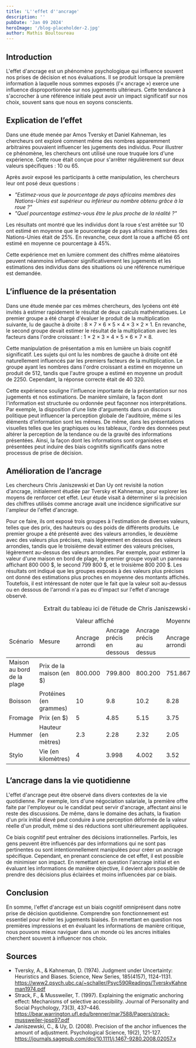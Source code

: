 ```yaml
---
title: 'L''effet d''ancrage'
description: ''
pubDate: 'Jan 09 2024'
heroImage: '/blog-placeholder-2.jpg'
author: Mathis Boultoureau
---
```


## Introduction

L'effet d'ancrage est un phénomène psychologique qui influence souvent nos prises de décision et nos évaluations. Il se produit lorsque la première information à laquelle nous sommes exposés (l'« ancrage ») exerce une influence disproportionnée sur nos jugements ultérieurs. Cette tendance à s'accrocher à une référence initiale peut avoir un impact significatif sur nos choix, souvent sans que nous en soyons conscients.

## Explication de l’effet

Dans une étude menée par Amos Tversky et Daniel Kahneman, les chercheurs ont exploré comment même des nombres apparemment arbitraires pouvaient influencer les jugements des individus. Pour illustrer ce phénomène, les chercheurs ont utilisé une roue truquée lors d'une expérience. Cette roue était conçue pour s'arrêter régulièrement sur deux valeurs spécifiques : 10 ou 65.

Après avoir exposé les participants à cette manipulation, les chercheurs leur ont posé deux questions :

- *"Estimez-vous que le pourcentage de pays africains membres des Nations-Unies est supérieur ou inférieur au nombre obtenu grâce à la roue ?"*
- *"Quel pourcentage estimez-vous être le plus proche de la réalité ?"*

Les résultats ont montré que les individus dont la roue s'est arrêtée sur 10 ont estimé en moyenne que le pourcentage de pays africains membres des Nations-Unies était de 25%. En revanche, ceux dont la roue a affiché 65 ont estimé en moyenne ce pourcentage à 45%.

Cette expérience met en lumière comment des chiffres même aléatoires peuvent néanmoins influencer significativement les jugements et les estimations des individus dans des situations où une référence numérique est demandée.

## L’influence de la présentation

Dans une étude menée par ces mêmes chercheurs, des lycéens ont été invités à estimer rapidement le résultat de deux calculs mathématiques. Le premier groupe a été chargé d'évaluer le produit de la multiplication suivante, lu de gauche à droite : 8 × 7 × 6 × 5 × 4 × 3 × 2 × 1. En revanche, le second groupe devait estimer le résultat de la multiplication avec les facteurs dans l'ordre croissant : 1 × 2 × 3 × 4 × 5 × 6 × 7 × 8.

Cette manipulation de présentation a mis en lumière un biais cognitif significatif. Les sujets qui ont lu les nombres de gauche à droite ont été naturellement influencés par les premiers facteurs de la multiplication. Le groupe ayant les nombres dans l'ordre croissant a estimé en moyenne un produit de 512, tandis que l'autre groupe a estimé en moyenne un produit de 2250. Cependant, la réponse correcte était de 40 320.

Cette expérience souligne l'influence importante de la présentation sur nos jugements et nos estimations. De manière similaire, la façon dont l'information est structurée ou ordonnée peut façonner nos interprétations. Par exemple, la disposition d'une liste d'arguments dans un discours politique peut influencer la perception globale de l'auditoire, même si les éléments d'information sont les mêmes. De même, dans les présentations visuelles telles que les graphiques ou les tableaux, l'ordre des données peut altérer la perception de la tendance ou de la gravité des informations présentées. Ainsi, la façon dont les informations sont organisées et présentées peut induire des biais cognitifs significatifs dans notre processus de prise de décision.


## Amélioration de l’ancrage

Les chercheurs Chris Janiszewski et Dan Uy ont revisité la notion d'ancrage, initialement étudiée par Tversky et Kahneman, pour explorer les moyens de renforcer cet effet. Leur étude visait à déterminer si la précision des chiffres utilisés comme ancrage avait une incidence significative sur l'ampleur de l'effet d'ancrage.

Pour ce faire, ils ont exposé trois groupes à l'estimation de diverses valeurs, telles que des prix, des hauteurs ou des poids de différents produits. Le premier groupe a été présenté avec des valeurs arrondies, le deuxième avec des valeurs plus précises, mais légèrement en dessous des valeurs arrondies, tandis que le troisième devait estimer des valeurs précises, légèrement au-dessus des valeurs arrondies. Par exemple, pour estimer la valeur d'une maison en bord de plage, le premier groupe voyait un panneau affichant 800 000 $, le second 799 800 $, et le troisième 800 200 $. Les résultats ont indiqué que les groupes exposés à des valeurs plus précises ont donné des estimations plus proches en moyenne des montants affichés. Toutefois, il est intéressant de noter que le fait que la valeur soit au-dessus ou en dessous de l'arrondi n'a pas eu d'impact sur l'effet d'ancrage observé.

<table style="margin-bottom: 2em;">
    <caption>Extrait du tableau ici de l’étude de Chris Janiszewski et Dan Uy</caption>
    <thead>
        <tr>
            <td colspan="2"></td>
            <td colspan="3">Valeur affiché</td>
            <td colspan="3">Moyenne des participants</td>
        </tr>
        <tr>
            <td>Scénario</td>
            <td>Mesure</td>
            <td>Ancrage arrondi</td>
            <td>Ancrage précis en dessous</td>
            <td>Ancrage précis au dessus</td>
            <td>Ancrage arrondi</td>
            <td>Ancrage précis en dessous</td>
            <td>Ancrage précis au dessus</td>
        </tr>
    </thead>
    <tbody>
        <tr>
            <td>Maison au bord de la plage</td>
            <td>Prix de la maison (en $)</td>
            <td>800.000</td>
            <td>799.800</td>
            <td>800.200</td>
            <td>751.867</td>
            <td>784.671</td>
            <td>778.264</td>
        </tr>
        <tr>
            <td>Boisson</td>
            <td>Protéines (en grammes)</td>
            <td>10</td>
            <td>9.8</td>
            <td>10.2</td>
            <td>8.28</td>
            <td>9.28</td>
            <td>9.41</td>
        </tr>
        <tr>
            <td>Fromage</td>
            <td>Prix (en $)</td>
            <td>5</td>
            <td>4.85</td>
            <td>5.15</td>
            <td>3.75</td>
            <td>4.17</td>
            <td>4.41</td>
        </tr>
        <tr>
            <td>Hummer</td>
            <td>Hauteur (en mètres)</td>
            <td>2.3</td>
            <td>2.28</td>
            <td>2.32</td>
            <td>2.05</td>
            <td>2.15</td>
            <td>2.20</td>
        </tr>
        <tr>
            <td>Stylo</td>
            <td>Vie (en kilomètres)</td>
            <td>4</td>
            <td>3.998</td>
            <td>4.002</td>
            <td>3.52</td>
            <td>3.81</td>
            <td>3.85</td>
        </tr>
    </tbody>
</table>

## L’ancrage dans la vie quotidienne

L'effet d'ancrage peut être observé dans divers contextes de la vie quotidienne. Par exemple, lors d'une négociation salariale, la première offre faite par l'employeur ou le candidat peut servir d'ancrage, affectant ainsi le reste des discussions. De même, dans le domaine des achats, la fixation d'un prix initial élevé peut conduire à une perception déformée de la valeur réelle d'un produit, même si des réductions sont ultérieurement appliquées.

Ce biais cognitif peut entraîner des décisions irrationnelles. Parfois, les gens peuvent être influencés par des informations qui ne sont pas pertinentes ou sont intentionnellement manipulées pour créer un ancrage spécifique. Cependant, en prenant conscience de cet effet, il est possible de minimiser son impact. En remettant en question l'ancrage initial et en évaluant les informations de manière objective, il devient alors possible de prendre des décisions plus éclairées et moins influencées par ce biais.

## Conclusion

En somme, l'effet d'ancrage est un biais cognitif omniprésent dans notre prise de décision quotidienne. Comprendre son fonctionnement est essentiel pour éviter les jugements biaisés. En remettant en question nos premières impressions et en évaluant les informations de manière critique, nous pouvons mieux naviguer dans un monde où les ancres initiales cherchent souvent à influencer nos choix.

## Sources
- Tversky, A., & Kahneman, D. (1974). Judgment under Uncertainty: Heuristics and Biases. Science, New Series, 185(4157), 1124-1131. https://www2.psych.ubc.ca/~schaller/Psyc590Readings/TverskyKahneman1974.pdf 
- Strack, F., & Mussweiler, T. (1997). Explaining the enigmatic anchoring effect: Mechanisms of selective accessibility. Journal of Personality and Social Psychology, 73(3), 437–446. https://bear.warrington.ufl.edu/brenner/mar7588/Papers/strack-mussweiler-jpsp97.pdf 
- Janiszewski, C., & Uy, D. (2008). Precision of the anchor influences the amount of adjustment. Psychological Science, 19(2), 121-127. https://journals.sagepub.com/doi/10.1111/j.1467-9280.2008.02057.x 